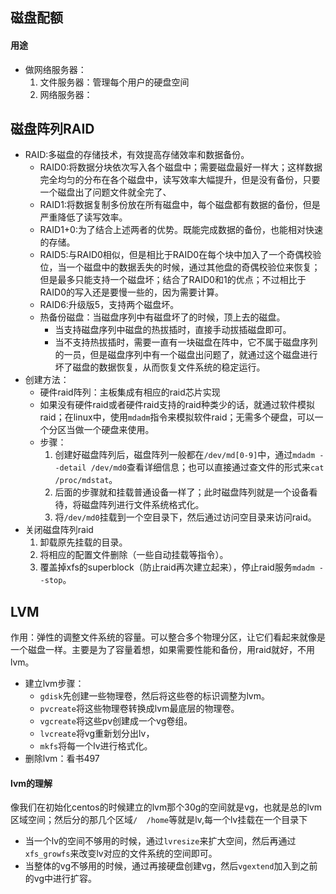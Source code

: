 ## 磁盘配额
#### 用途
- 做网络服务器：
  1. 文件服务器：管理每个用户的硬盘空间
  2. 网络服务器：


## 磁盘阵列RAID
- RAID:多磁盘的存储技术，有效提高存储效率和数据备份。
  - RAID0:将数据分块依次写入各个磁盘中；需要磁盘最好一样大；这样数据完全均匀的分布在各个磁盘中，读写效率大幅提升，但是没有备份，只要一个磁盘出了问题文件就全完了、
  - RAID1:将数据复制多份放在所有磁盘中，每个磁盘都有数据的备份，但是严重降低了读写效率。
  - RAID1+0:为了结合上述两者的优势。既能完成数据的备份，也能相对快速的存储。
  - RAID5:与RAID0相似，但是相比于RAID0在每个块中加入了一个奇偶校验位，当一个磁盘中的数据丢失的时候，通过其他盘的奇偶校验位来恢复；但是最多只能支持一个磁盘坏；结合了RAID0和1的优点；不过相比于RAID0的写入还是要慢一些的，因为需要计算。 
  - RAID6:升级版5，支持两个磁盘坏。
  - 热备份磁盘：当磁盘序列中有磁盘坏了的时候，顶上去的磁盘。
    - 当支持磁盘序列中磁盘的热拔插时，直接手动拔插磁盘即可。
    - 当不支持热拔插时，需要一直有一块磁盘在阵中，它不属于磁盘序列的一员，但是磁盘序列中有一个磁盘出问题了，就通过这个磁盘进行坏了磁盘的数据恢复，从而恢复文件系统的稳定运行。
- 创建方法：
  - 硬件raid阵列：主板集成有相应的raid芯片实现
  - 如果没有硬件raid或者硬件raid支持的raid种类少的话，就通过软件模拟raid；在linux中，使用`mdadm`指令来模拟软件raid；无需多个硬盘，可以一个分区当做一个硬盘来使用。
  - 步骤：
    1. 创建好磁盘阵列后，磁盘阵列一般都在`/dev/md[0-9]`中，通过`mdadm --detail /dev/md0`查看详细信息；也可以直接通过查文件的形式来`cat /proc/mdstat`。
    2. 后面的步骤就和挂载普通设备一样了；此时磁盘阵列就是一个设备看待，将磁盘阵列进行文件系统格式化。
    3. 将`/dev/md0`挂载到一个空目录下，然后通过访问空目录来访问raid。
- 关闭磁盘阵列raid
    1. 卸载原先挂载的目录。
    2. 将相应的配置文件删除（一些自动挂载等指令）。
    3. 覆盖掉xfs的superblock（防止raid再次建立起来），停止raid服务`mdadm --stop`。

## LVM
作用：弹性的调整文件系统的容量。可以整合多个物理分区，让它们看起来就像是一个磁盘一样。主要是为了容量着想，如果需要性能和备份，用raid就好，不用lvm。
- 建立lvm步骤：
  - `gdisk`先创建一些物理卷，然后将这些卷的标识调整为lvm。
  - `pvcreate`将这些物理卷转换成lvm最底层的物理卷。
  - `vgcreate`将这些pv创建成一个vg卷组。
  - `lvcreate`将vg重新划分出lv，
  - `mkfs`将每一个lv进行格式化。
- 删除lvm：看书497
#### lvm的理解
像我们在初始化centos的时候建立的lvm那个30g的空间就是vg，也就是总的lvm区域空间；然后分的那几个区域`/  /home`等就是lv,每一个lv挂载在一个目录下
- 当一个lv的空间不够用的时候，通过`lvresize`来扩大空间，然后再通过`xfs_growfs`来改变lv对应的文件系统的空间即可。
- 当整体的vg不够用的时候，通过再接硬盘创建vg，然后`vgextend`加入到之前的vg中进行扩容。